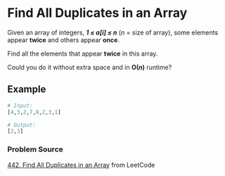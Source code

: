 # Find All Duplicates in an Array

Given an array of integers, ***1 ≤ a[i] ≤ n*** (*n* = size of array), some elements appear **twice** and others appear **once**.

Find all the elements that appear **twice** in this array.

Could you do it without extra space and in **O(*n*)** runtime?

## Example

```` python
# Input:
[4,3,2,7,8,2,3,1]

# Output:
[2,3]
````

### Problem Source

[442. Find All Duplicates in an Array](https://leetcode.com/problems/find-all-duplicates-in-an-array) from LeetCode
